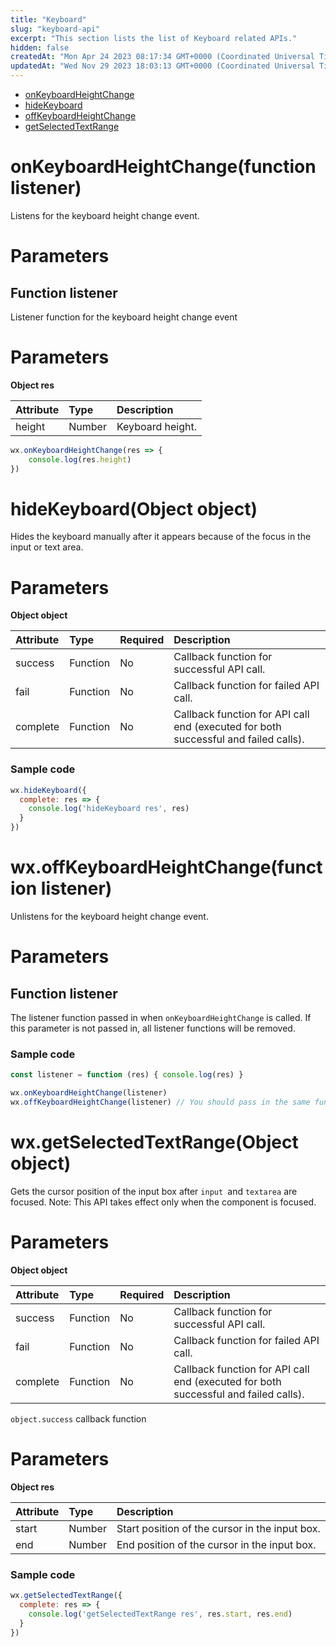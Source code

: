 ```yaml
---
title: "Keyboard"
slug: "keyboard-api"
excerpt: "This section lists the list of Keyboard related APIs."
hidden: false
createdAt: "Mon Apr 24 2023 08:17:34 GMT+0000 (Coordinated Universal Time)"
updatedAt: "Wed Nov 29 2023 18:03:13 GMT+0000 (Coordinated Universal Time)"
---
```

- [onKeyboardHeightChange](doc:keyboard-api#onkeyboardheightchangefunction-listener)
- [hideKeyboard](doc:keyboard-api#hidekeyboardobject-object)
- [offKeyboardHeightChange](doc:keyboard-api#wxoffkeyboardheightchangefunction-listener)
- [getSelectedTextRange](doc:keyboard-api#wxgetselectedtextrangeobject-object)

# onKeyboardHeightChange(function listener)

Listens for the keyboard height change event.

# Parameters

## Function listener

Listener function for the keyboard height change event

# Parameters

**Object res**

| Attribute | Type   | Description      |
| :-------- | :----- | :--------------- |
| height    | Number | Keyboard height. |

```javascript JavaScript
wx.onKeyboardHeightChange(res => {
	console.log(res.height)
})
```

# hideKeyboard(Object object)

Hides the keyboard manually after it appears because of the focus in the input or text area.

# Parameters

**Object object**

| Attribute | Type     | Required | Description                                                                         |
| :-------- | :------- | :------- | :---------------------------------------------------------------------------------- |
| success   | Function | No       | Callback function for successful API call.                                          |
| fail      | Function | No       | Callback function for failed API call.                                              |
| complete  | Function | No       | Callback function for API call end (executed for both successful and failed calls). |

### Sample code

```javascript JavaScript
wx.hideKeyboard({
  complete: res => {
  	console.log('hideKeyboard res', res)
  }
})
```

# wx.offKeyboardHeightChange(function listener)

Unlistens for the keyboard height change event.

# Parameters

## Function listener

The listener function passed in when `onKeyboardHeightChange` is called. If this parameter is not passed in, all listener functions will be removed.

### Sample code

```javascript JavaScript
const listener = function (res) { console.log(res) }

wx.onKeyboardHeightChange(listener)
wx.offKeyboardHeightChange(listener) // You should pass in the same function object as for the listener.
```

# wx.getSelectedTextRange(Object object)

Gets the cursor position of the input box after `input `and `textarea` are focused. Note: This API takes effect only when the component is focused.

# Parameters

**Object object**

| Attribute | Type     | Required | Description                                                                         |
| :-------- | :------- | :------- | :---------------------------------------------------------------------------------- |
| success   | Function | No       | Callback function for successful API call.                                          |
| fail      | Function | No       | Callback function for failed API call.                                              |
| complete  | Function | No       | Callback function for API call end (executed for both successful and failed calls). |

`object.success` callback function

# Parameters

**Object res**

| Attribute | Type   | Description                                    |
| :-------- | :----- | :--------------------------------------------- |
| start     | Number | Start position of the cursor in the input box. |
| end       | Number | End position of the cursor in the input box.   |

### Sample code

```javascript JavaScript
wx.getSelectedTextRange({
  complete: res => {
  	console.log('getSelectedTextRange res', res.start, res.end)
  }
})
```
